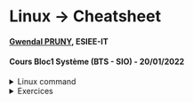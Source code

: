 # Linux -> Cheatsheet
#### [Gwendal PRUNY](mailto:gwendal.pruny@gmail.com), ESIEE-IT
#### Cours Bloc1 Système (BTS - SIO) - 20/01/2022


<details><summary>Linux command</summary>
+----------------------+--------------------+
| command              | Description        |
+======================+====================+
| ls | Lists all files and directories in the present working directory |
+---+---+
| ls-R | Lists all files and directories in the present working directory |
+---+---+
| ls-a | Lists hidden files as well |
+---+---+
| ls-al | Lists files and directories with detailed information like permissions,size, owner, etc. |
+---+---+
| cd or cd ~| Navigate to HOME directory |
+---+---+
| cd .. | Move one level up |
+---+---+
| cd To | change to a particular directory |
+---+---+
| cd / Move | to the root directory |
+---+---+
| cat > filename  | Creates a new file |
+---+---+
| cat filename | Displays the file content |
+---+---+
| cat file1 file2 > file3 | Joins two files (file1, file2) and stores the output in a new file (file3) |
+---+---+
| mv file "new file path" | Moves the files to the new location |
+---+---+
| mv filename new_file_name | Renames the file to a new filename |
+---+---+
| sudo | Allows regular users to run programs with the security privileges of the superuser or root |
+---+---+
| rm | filename Deletes a file |
+---+---+
| man | Gives help information on a command |
+---+---+
| history | Gives a list of all past commands typed in the current terminal session |
+---+---+
| clear | Clears the terminal |
+---+---+
| mkdir directoryname | Creates a new directory in the present working directory or a at the specified path |
+---+---+
| rmdir | Deletes a directory |
+---+---+
| mv | Renames a directory |
+---+---+
| pr -x | Divides the file into x columns |
+---+---+
| pr -h | Assigns a header to the file |
+---+---+
| pr -n | Denotes the file with Line Numbers |
+---+---+
| apt-get | Command used to install and update packages |
+---+---+
| ls-l | to show file type and access permission |
+---+---+
| r | read permission |
+---+---+
| w | write permission |
+---+---+
| x | execute permission |
+---+---+
| x | no permission |
+---+---+
| -= | no permission |
+---+---+
| Chown user | For changing the ownership of a file/directory |
+---+---+
|  Chown user:group filename | change the user as well as group for a file or directory |
+---+---+
| echo $VARIABLE  |  To display value of a variable |
+---+---+
| env |  Displays all environment variables |
+---+---+
| VARIABLE_NAME= variable_value | Create a new variable |
+---+---+
| export Variable=value | o set value of an environment variable |
+---+---+
| sudo adduser username | To add a new user |
+---+---+
| sudo passwd -l 'username'  | To change the password of a user |
+---+---+
| sudo userdel -r 'username'  | To remove a newly created user |
+---+---+
</details>


<details><summary>Exercices</summary>
Exercice 1:

    /home/bob/music/rock/track1.mp3
    music/rock/track1.mp3
    ../music/rock/track1.mp3
    ../../music/rock/track1.mp3
    cd rock
    cd ../tmp/tests
    cd ..
    cd ; cd etc

Exercice 2 :

cd ; ls
mkdir .gitingore
ls -al
ls -a -al
cp Index1.html Index2.html
cd monsite ; mkdir archive
cp -v *.html archive
mv style.css monsite.css
rm monsite/Index.html monsite/Index2.html
rm -fr monsite

Exercice 3 :

mkdir exo3
cd exo3
touch moi.txt
echo Je suis en BTS SIO
echo Et j’aime ça ! >> moi.txt



rm rois.txt roisFrance.txt
mv !(roi.txt) ~/home/personal
cd 
find ~/home* -ctime +60 -exec rm {} \;
rm exo3
clear


Exercice 4:

cd personal
mkdir bin
printenv
whoami
export PATH=$PATH:/bin
aliase ll='ls -al'
</details>